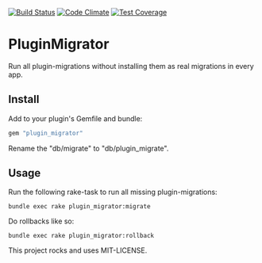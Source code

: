 [![Build Status](https://api.shippable.com/projects/540e7b9d3479c5ea8f9ec246/badge?branchName=master)](https://app.shippable.com/projects/540e7b9d3479c5ea8f9ec246/builds/latest)
[![Code Climate](https://codeclimate.com/github/kaspernj/plugin_migrator/badges/gpa.svg)](https://codeclimate.com/github/kaspernj/plugin_migrator)
[![Test Coverage](https://codeclimate.com/github/kaspernj/plugin_migrator/badges/coverage.svg)](https://codeclimate.com/github/kaspernj/plugin_migrator)

# PluginMigrator

Run all plugin-migrations without installing them as real migrations in every app.

## Install

Add to your plugin's Gemfile and bundle:
```ruby
gem "plugin_migrator"
```

Rename the "db/migrate" to "db/plugin_migrate".

## Usage

Run the following rake-task to run all missing plugin-migrations:
```
bundle exec rake plugin_migrator:migrate
```

Do rollbacks like so:
```
bundle exec rake plugin_migrator:rollback
```


This project rocks and uses MIT-LICENSE.
